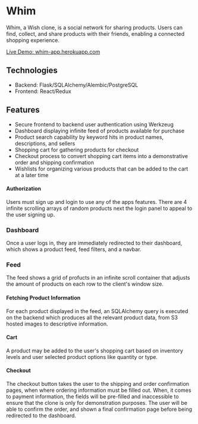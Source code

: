 # Whim

Whim, a Wish clone, is a social network for sharing products. Users can find, collect, and share products with their friends, enabling a connected shopping experience.

[Live Demo: whim-app.herokuapp.com](https://whim-app.herokuapp.com/)

## Technologies
* Backend: Flask/SQLAlchemy/Alembic/PostgreSQL
* Frontend: React/Redux

## Features
* Secure frontend to backend user authentication using Werkzeug
* Dashboard displaying infinite feed of products available for purchase
* Product search capability by keyword hits in product names, descriptions, and sellers
* Shopping cart for gathering products for checkout
* Checkout process to convert shopping cart items into a demonstrative order and shipping confirmation
* Wishlists for organizing various products that can be added to the cart at a later time

#### Authorization
Users must sign up and login to use any of the apps features.  There are 4 infinite scrolling arrays of random products next the login panel to appeal to the user signing up.

### Dashboard
Once a user logs in, they are immediately redirected to their dashboard, which shows a product feed, feed filters, and a navbar.

### Feed
The feed shows a grid of profucts in an infinite scroll container that adjusts the amount of products on each row to the client's window size.

#### Fetching Product Information
For each product displayed in the feed, an SQLAlchemy query is executed on the backend which produces all the relevant product data, from S3 hosted images to descriptive information.

#### Cart
A product may be added to the user's shopping cart based on inventory levels and user selected product options like quantity or type.

#### Checkout
The checkout button takes the user to the shipping and order confirmation pages, when where ordering information must be filled out.  When, it comes to payment information, the fields will be pre-filled and inaccessible to ensure that the clone is only for demonstration purposes.  The user will be able to confirm the order, and shown a final confirmation page before being redirected to the dashboard.
